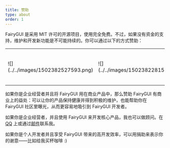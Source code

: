 ```yaml
---
title: 赞助
type: about
order: 1
---
```


FairyGUI 是采用 MIT 许可的开源项目，使用完全免费。不过，如果没有资金的支持，维护和开发新功能是不可能持续的。你可以通过以下的方式赞助：

<table><tr>
<td>![](../../images/1502382527593.png)</td>
<td>![](../../images/1502382281589.jpg)</td>
<td>
**PayPal**
<form target="paypal" action="https://www.paypal.com/cgi-bin/webscr" method="post">
<input type="hidden" name="cmd" value="_s-xclick">
<input type="hidden" name="hosted_button_id" value="TJMYGNCGDN2BL">
<input type="image" src="https://www.paypalobjects.com/zh_XC/i/btn/btn_cart_LG.gif" border="0" name="submit" alt="PayPal——最安全便捷的在线支付方式！">
<img alt="" border="0" src="https://www.paypalobjects.com/zh_XC/i/scr/pixel.gif" width="1" height="1">
</form>
</td>
</tr></table>

如果你是企业经营者并且将 FairyGUI 用在商业产品中，那么赞助 FairyGUI 有商业上的益处：可以让你的产品保持健康并得到积极的维护，也能帮助你在 FairyGUI 社区里曝光，从而更容易地吸引到 FairyGUI 开发者。

如果你是企业经营者，并且使用 FairyGUI 来开发核心产品，我也可以做顾问。在 [QQ](tencent://AddContact/?fromId=50&fromSubId=1&subcmd=all&uin=support@fairygui.com) 上或通过[邮件](mailto:support@fairygui.com)联系我。

如果你是个人开发者并且享受 FairyGUI 带来的高开发效率，可以用捐助来表示你的谢意——比如给我买杯咖啡 :)
